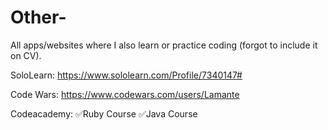 # Other-
All  apps/websites where I also learn or practice coding (forgot to include it on CV).


SoloLearn: https://www.sololearn.com/Profile/7340147#


Code Wars: https://www.codewars.com/users/Lamante


Codeacademy: ✅Ruby Course
             ✅Java Course
